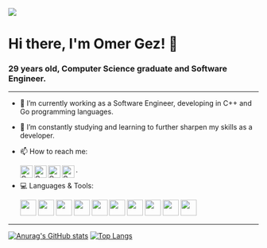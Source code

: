 ![](https://komarev.com/ghpvc/?username=OmerGez9001)
# Hi there, I'm Omer Gez! 👋
### 29 years old, Computer Science graduate and Software Engineer.

---


- 🔭 I’m currently working as a Software Engineer, developing in C++ and Go programming languages.
- 🌱 I’m constantly studying and learning to further sharpen my skills as a developer.  
- 📫 How to reach me:  
  
     [<img align="left" alt="Omer-Gez | LinkedIn" width="25px" src="https://i.imgur.com/LdUCwc6.png" />](https://www.linkedin.com/in/omer-gez-004b931b0/) 
[<img align="left" alt="Omer-Gez | Facebook" width="25px" src="https://i.imgur.com/nIiaG46.png" />](https://www.facebook.com/omer.gez.7777)
[<img align="left" alt="Omer-Gez | Gmail" width="25px" src="https://i.imgur.com/BzG8QoD.png" />](mailto:omergez72@gmail.com)
[<img align="left" alt="Omer-Gez | Whatsapp" width="25px" src="https://i.imgur.com/CUInNXM.png" />](https://wa.me/972544430388)   .
- 💻 Languages & Tools:  

    <img height="32" width="32" src="https://img.icons8.com/color/50/000000/c-programming.png"/>
    <img heigth="32" width="32" src="https://img.icons8.com/color/50/000000/c-plus-plus-logo.png"/>
    <img heigth="32" width="32" src="https://img.icons8.com/color/50/000000/golang.png"/>
    <img height="32" width="32" src="https://img.icons8.com/fluency/48/000000/visual-studio-code-2019.png"/>
    <img height="32" width="32" src="https://img.icons8.com/color/48/000000/java-coffee-cup-logo--v1.png"/>
    <img height="32" width="32" src="https://img.icons8.com/color/48/000000/python--v1.png"/>
    <img height="32" width="32" src="https://img.icons8.com/color/48/000000/intellij-idea.png"/>
    <img height="32" width="32" src="https://img.icons8.com/color/48/000000/pycharm.png"/>
    <img height="32" width="32" src="https://img.icons8.com/color/48/000000/linux--v1.png"/>
    <img height="32" width="32" src="https://img.icons8.com/color/48/000000/android-studio--v2.png"/>
---

[![Anurag's GitHub stats](https://github-readme-stats.vercel.app/api?username=OmerGez9001&include_all_commits=true&show_icons=true&theme=dark)](https://github.com/OmerGez9001/github-readme-stats)
[![Top Langs](https://github-readme-stats.vercel.app/api/top-langs/?username=OmerGez9001&layout=compact&theme=dark&langs_count=10)](https://github.com/OmerGez9001/github-readme-stats)

